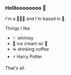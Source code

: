 ### Hellloooooooo 👋

I'm a 👩🏻‍💻 and I'm based in 🗽.

Things I like
- ✨  whimsy
- 🍦  ice cream w/ 🧇
- ☕️  drinking coffee
- ⚡️ Harry Potter

That's all.
 
<!--
**talum/talum** is a ✨ _special_ ✨ repository because its `README.md` (this file) appears on your GitHub profile.

Here are some ideas to get you started:

- 🔭 I’m currently working on ...
- 🌱 I’m currently learning ...
- 👯 I’m looking to collaborate on ...
- 🤔 I’m looking for help with ...
- 💬 Ask me about ...
- 📫 How to reach me: ...
- 😄 Pronouns: ...
- ⚡ Fun fact: ...
-->
